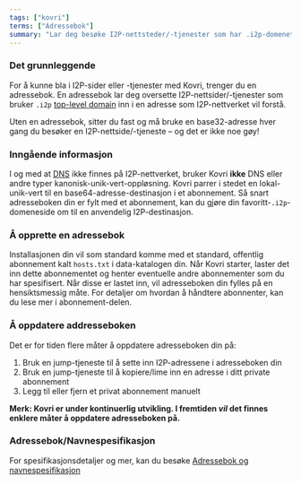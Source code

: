 ```yaml
---
tags: ["kovri"]
terms: ["Adressebok"]
summary: "Lar deg besøke I2P-nettsteder/-tjenester som har .i2p-domenet"
---
```


### Det grunnleggende

For å kunne bla i I2P-sider eller -tjenester med Kovri, trenger du en adressebok. En adressebok lar deg oversette I2P-nettsider/-tjenester som bruker `.i2p` [top-level domain](https://en.wikipedia.org/wiki/Top_level_domain) inn i en adresse som I2P-nettverket vil forstå.

Uten en adressebok, sitter du fast og må bruke en base32-adresse hver gang du besøker en I2P-nettside/-tjeneste – og det er ikke noe gøy!

### Inngående informasjon

I og med at [DNS](https://en.wikipedia.org/wiki/DNS) ikke finnes på I2P-nettverket, bruker Kovri **ikke** DNS eller andre typer kanonisk-unik-vert-oppløsning. Kovri parrer i stedet en lokal-unik-vert til en base64-adresse-destinasjon i et abonnement. Så snart adresseboken din er fylt med et abonnement, kan du gjøre din favoritt-`.i2p`-domeneside om til en anvendelig I2P-destinasjon.

### Å opprette en adressebok

Installasjonen din vil som standard komme med et standard, offentlig abonnement kalt `hosts.txt` i data-katalogen din. Når Kovri starter, laster det inn dette abonnementet og henter eventuelle andre abonnementer som du har spesifisert. Når disse er lastet inn, vil adresseboken din fylles på en hensiktsmessig måte. For detaljer om hvordan å håndtere abonnenter, kan du lese mer i abonnement-delen.

### Å oppdatere addresseboken

Det er for tiden flere måter å oppdatere adresseboken din på:

1. Bruk en jump-tjeneste til å sette inn I2P-adressene i adresseboken din
2. Bruk en jump-tjeneste til å kopiere/lime inn en adresse i ditt private abonnement
3. Legg til eller fjern et privat abonnement manuelt

**Merk: Kovri er under kontinuerlig utvikling. I fremtiden *vil* det finnes enklere måter å oppdatere adresseboken på.**

### Adressebok/Navnespesifikasjon

For spesifikasjonsdetaljer og mer, kan du besøke [Adressebok og navnespesifikasjon](https://geti2p.net/en/docs/naming)
